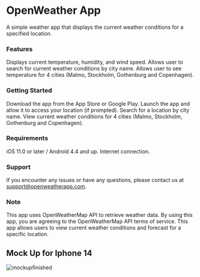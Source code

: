 # OpenWeather App
A simple weather app that displays the current weather conditions for a specified location.

### Features
Displays current temperature, humidity, and wind speed. 
Allows user to search for current weather conditions by city name. 
Allows user to see temperature for 4 cities (Malmo, Stockholm, Gothenburg and Copenhagen). 

### Getting Started
Download the app from the App Store or Google Play. 
Launch the app and allow it to access your location (if prompted). 
Search for a location by city name. 
View current weather conditions for 4 cities (Malmo, Stockholm, Gothenburg and Copenhagen). 

### Requirements
iOS 11.0 or later / Android 4.4 and up. 
Internet connection. 

### Support
If you encounter any issues or have any questions, please contact us at support@openweatherapp.com.

### Note
This app uses OpenWeatherMap API to retrieve weather data. By using this app, you are agreeing to the OpenWeatherMap API terms of service.
This app allows users to view current weather conditions and forecast for a specific location.


## Mock Up for Iphone 14 

![mockupfinished](https://user-images.githubusercontent.com/106542048/213463422-0134e230-cbab-41c2-a753-053bd00e25ad.png)
